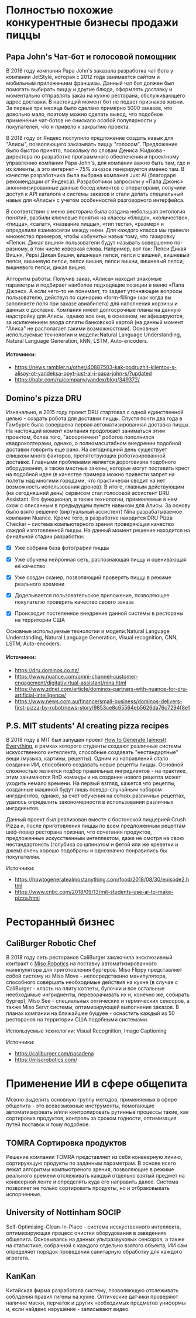 # Полностью похожие конкурентные бизнесы продажи пиццы
## Papa John's Чат-бот и голосовой помощник
В 2016 году компания Papa John's заказала разработка чат бота у компании JetStyle, которая с 2012 года занимается сайтом и мобильным приложением франшизы. Данный чат бот должен был помогать выбирать пиццу и другие блюда, оформлять доставку и моментально отправлять заказ на кухню ресторана, обслуживающего адрес доставки. В настоящий момент бот не подает признаков жизни. За первые три месяца было сделано примерно 5000 заказов, что довольно мало, поэтому можно сделать вывод, что подобное применение чат-ботов не снискало особой популярности у покупателей, что и привело к закрытию проекта.

В 2018 году от Яндекс поступило предложение создать навык для "Алисы", позволяющего заказывать пиццу "голосом". Предложение было быстро принято, поскольку по словам Дениса Жидкова - директора по разработке программного обеспечения и проектному управлению компании Papa John's, для компании важно быть там, где и их клиенты, а это интернет – 75% заказов генерируется именно там. В качестве разработчика была выбрана компания Just AI (благодаря рекомендации от Яндекса). Разработчики запросили у «Папа Джонс» анонимизированные данные бесед клиентов с операторами, получили доступ к API каталога и системы заказов и стали делать специальный навык для «Алисы» с учетом особенностей разговорного интерфейса. 

В соответствии с меню ресторана была создана небольшая онтология понятий, разбили ключевые понятия на классы «блюдо», «количество», «пицца», «салат», «название пиццы», «тип теста», «размер» и определили взаимосвязи между ними. Для каждого класса мы привели множество примеров, чтобы «обучить» навык тому, что газировку «Пепси. Дикая вишня» пользователи будут называть совершенно по-разному, в том числе коверкая слова. Например, вот так: Пепси Дикая Вишня, Pepsi Дикая Вишня, вишневая пепси, пепси с вишней, вишневый пепси, вишневую пепси, пепси вишня, пепси вишни, вишневый пепси, вишневого пепси, дикая вишня. 

Алгоритм работы:
Получив заказ, «Алиса» находит знакомые параметры и подбирает наиболее подходящие позиции в меню «Папа Джонс». А если чего-то не понимает, то задает уточняющие вопросы пользователю, действуя по сценарию «form-filling» (как когда вы заполняете поля при заказе авиабилета) для наполнения корзины и данных о доставке. 
Компания имеет долгосрочные планы на данную надстройку для Алисы, однако все они, в основном, не афишируются, за исключением ввода оплаты банковской картой (на данный момент "Алиса" не располагает такими возможностями).
Основные используемые технологии и модели: Natural Language Understanding, Natural Language Generation, kNN, LSTM, Auto-encoders.
#### Источники:
- https://news.rambler.ru/other/40887503-kak-podruzhit-klientov-s-alisoy-ot-yandeksa-opyt-just-ai-i-papa-john-s/?updated
- https://habr.com/ru/company/yandex/blog/349372/

## Domino's pizza DRU
Изначально, в 2015 году проект DRU стартовал с одной единственной целью - создать робота для доставки пиццы. Спустя почти два года в Гамбурге была совершена первая автоматизированная доставка пиццы. На настоящий момент компания продолжает заниматься этим проектом, более того, "ассортимент" роботов пополнился квадрокоптерами, однако, о полномасштабном внедрении подобной доставки говорить еще рано. На сегодняшний день существует слишком много факторов, препятствующих роботизированной доставке. Главными проблемами является дороговизна подобного оборудования, а также местные законы, которые могут поставить крест на подобной идее (в качестве примера можно привести запрет на полеты над многими городами, что практически сводит на нет возможность использования дронов). 
В итоге, главным действующим (на сегодняшний день) сервисом стал голосовой ассистент DRU Assistant. Его функционал, а также технологии, применяемые в нем схож с описанным в предыдущем пункте навыком для Алисы. За основу было взято решение (виртуальный ассистент) Nina разрабатываемое компании Nuance.
Кроме того, в разработке находится DRU Pizza Checker – система компьютерного зрения проверяющая качество каждой изготовленной пиццы. На данный момент решение находится на финальной стадии разработки: 

- [x] Уже собрана база фотографий пиццы

- [x] Уже обучена нейронная сеть, распознающая пиццу и оценивающая её качество

- [x] Уже создан сканер, позволяющий проверять пиццу в режиме реального времени

- [x] Доделывается пользовательское приложение, позволяющее покупателю проверить качество своего заказа

- [x] Происходит постепенное внедрение данной системы в рестораны на территории США

Основные используемые технологии и модели: Natural Language Understanding, Natural Language Generation, Visual recognition, CNN, LSTM, Auto-encoders.

#### Источники:
- https://dru.dominos.co.nz/
- https://www.nuance.com/omni-channel-customer-engagement/digital/virtual-assistant/nina.html
- https://www.zdnet.com/article/dominos-partners-with-nuance-for-dru-artificial-intelligence/
- https://www.news.com.au/finance/small-business/dominos-delivers-first-pizza-by-robot/news-story/9853ce8c65564eb5626da76c7294f8e1

## P.S. MIT students' AI creating pizza recipes 

В 2018 году в MIT был запущен проект [How to Generate (almost) Everything](https://howtogeneratealmostanything.com), в рамках которого студенты создают различные системы искусственного интеллекта, способные создавать "нестандартные" вещи (музыка, картины, рецепты). Одним из направлений стало создании ИИ, способного создавать новые рецепты пиццы. Основной сложностью является подбор правильных ингридиентов - на практике, этим занимаются RnD команды и на создание нового рецепта может уходить немало времени. На первый взгляд, кажется что рецепты, созданные машиной будут лишь псевдо-случайным набором ингрдиентов, однако, за счет обучения на сотнях различных рецептах, удалось определить закономерности в использовании различных ингрдиентов. 

Данный проект был реализован вместе с бостонской пиццерией Crush Pizza и, после приготовления пиццы по всем предложенным рецептам шеф-повар ресторана признал, что сочетания продуктов, предложенные искусственным интеллектом, даже не смотря на свою нестандартонсть (голубика со шпинатом и фетой или же креветки и джем) очень хорошо подобраны и однозначно понравились бы покупателям.

Источники:
- https://howtogeneratealmostanything.com/food/2018/08/30/episode2.html
- https://www.cnbc.com/2018/09/13/mit-students-use-ai-to-make-pizza.html

# Ресторанный бизнес

## CaliBurger Robotic Chef 

В 2018 году сеть ресторанов CaliBurger заключила эксклюзивный контракт с [Miso Robotics](https://misorobotics.com/) на поставку автоматизированного манипулятора для приготовления бургеров. Miso Flippy представляет собой систему из Miso Move - непосредственно манипулятора, способного совершать необходимые действия на кухне (в случае с CaliBurger - класть на плиту котлеты, булочки и все остальные необходимые ингридиенты, переворачивать их и, конечно же, собирать бургер), Miso See - специальных оптических и термических сенсоров, а также Miso Servr системы, оптимизирующей выполнение заказов. 
В планах компании на ближайшее бущуее - оснастить каждый из 50 ресторанов на территории США подобными системами.

Используемые технологии: Visual Recognition, Image Captioning

Источники:
- https://caliburger.com/pasadena
- https://misorobotics.com/

# Применение ИИ в сфере общепита

Можно выделить основную группу методов, применяемых в сфере общепита - это всевозможные инструменты, помогающие автоматизировать и/или контролировать рутинные процессы такие, как сортировка продуктов, контроль за сроком годности, оптимизация путей поставок и тому подобное.

## TOMRA Сортировка продуктов 
Решение компании TOMRA представляет из себя конвеерную линию, сортирующую продукты по заданным параметрам. В основе всего лежат алгоритмы компьютреного зрения, позволяющие в режиме реального времени отслеживать каждый отдельно взятый предмет на конвеерной ленте и определять куда его направить далее. Система позволяет не только сортировать продукты, но и отбраковывать испорченные.

## University of Nottinham SOCIP

Self-Optimising-Clean-In-Place - система исскуственного интеллекта, оптимизирующая процесс очистки оборудования в заведениях общепита. Основываясь на данных ультразвуковых сенсоров, а также на статистике, собранной с каждого отдельно взятого объекта, ИИ сам определяет порядок проведения санитарную обработку для каждого агрегата.

## KanKan

Китайская фирма разработала систему, позволяющую отслеживать соблдения правил гигены на кухне. Оптические датчики проверяют наличие маски, перчаток и других необходимых предметов униформы и, если найдено нарушение - записывают видео.


